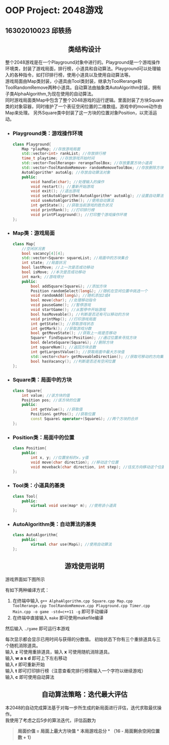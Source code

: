 # OOP Project: 2048游戏
**16302010023 邱轶扬**
-----

## <center>类结构设计</center>
整个2048游戏是在一个Playground对象中进行的。Playground是一个游戏操作环境类，封装了游戏局面，排行榜，小道具和自动算法。Playground可以处理输入的各种指令，如打印排行榜，使用小道具以及使用自动算法等。<br>
游戏局面由Map类封装，小道具由Tool类封装，继承为ToolRerange和ToolRandomRemove两种小道具。自动算法由抽象类AutoAlgorithm封装，拥有子类AlphaAlgorithm,为现在使用的自动算法。<br>
同时游戏局面类Map中包含了整个2048游戏的运行逻辑。里面封装了方块Square类的对象容器，同时维护了一个表征空闲位置的二维数组。游戏中的move动作由Map来处理。
另外Square类中封装了这一方块的位置对象Position，以灵活运动。<br>

- ### Playground类：游戏操作环境
    ``` c++
    class Playground{
        Map *playMap; //存放游戏局面
        std::vector<int> rankList; //存放排行榜
        time_t playtime; //存放游戏开始时间
        std::vector<ToolRerange> rerangeToolBox; //存放重置方块小道具
        std::vector<ToolRandomRemove> randomRemoveToolBox; //存放删除方块小道具
        AutoAlgorithm* autoAlg; //存放自动算法对象 
        public:
            void handle(char); //处理输入的操作
            void restart(); //重新开始游戏
            void exit(); //退出游戏
            void setAutoAlgorithm(AutoAlgorithm* autoAlg); //设置自动算法
            void useAutoAlgorithm(); //使用自动算法
            int getState(); //获取当前游戏的胜负状况
            void printRank(); //打印排行榜
            void printPlayground(); //打印整个游戏操作环境
    };
    ```
- ### Map类：游戏局面
    ``` c++
    class Map{
        //空闲状况表
        bool vacancy[4][4];
        std::vector<Square> squareList; //局面中的方块集合
        int state; //局面状况
        bool lastMove; //上一次是否成功移动
        bool isMove; //本次是否成功移动
        int mark; //游戏得分
        public:
            bool addSquare(Square&); //添加方块
            Position randomSelect(long&); //随机在空闲位置中挑选一个
            void randomAdd(long&); //随机添加2或4
            bool move(char); //处理移动指令
            void pauseGame(); //暂停游戏
            void startGame(); //从暂停中开始游戏
            bool hasMoveable(); //判断是否还有可以移动的方块
            void printMap(); //打印游戏局面
            int getState(); //获取游戏状态
            int getMark(); //获取游戏分数
            bool getMoveState(); //获取上一局是否移动
            Square* findSquare(Position); //通过位置来寻找方块
            bool deleteSquare(Square&); //删除方块
            int squareNum(); //返回方块总数
            int getLargestValue(); //获取局面中最大方块值
            std::vector<char> getMoveableDirection(); //获取可移动的方向集合
            bool hasVacancy(); //判断是否还有空闲位置
    };
    ```
- ### Square类：局面中的方块
    ``` c++
    class Square{
        int value; //该方块的值
        Position pos; //该方块的位置
        public:
            int getValue(); //获取值
            Position& getPos(); //获取位置
            const Square& operator+(Square&); //两个方块的合并
    };
    ```
- ### Position类：局面中的位置
    ``` c++
    class Position{
        public:
            int x, y; //位置坐标的x，y值
            void move(char direction); //移动这个位置
            void moveback(char direction, int step); //往反方向移动这个位置
    };
    ```

- ### Tool类：小道具的基类
    ``` c++
    class Tool{
        public:
            virtual void use(map* m); //使用该小道具
    };
    ```
- ### AutoAlgorithm类：自动算法的基类
    ``` c++
    class AutoAlgorithm{
        public:
            virtual char use(Map&); //使用自动算法
    };
    ```
## <center>游戏使用说明</center>
游戏界面如下图所示<br>

有如下两种编译方式：
1. 在终端中输入 `g++ AlphaAlgorithm.cpp Square.cpp Map.cpp ToolRerange.cpp ToolRandomRemove.cpp Playground.cpp Timer.cpp Main.cpp -o game -std=c++11 -g` 即可手动编译
2. 在终端中直接输入 `make` 即可使用makefile编译

然后输入 `./game` 即可运行本游戏

每次显示都会显示已用时间与获得的分数值。
初始状态下你有三个重排道具与三个随机消除道具。<br>
输入 **z** 可使用重排道具，输入 **x** 可使用随机消除道具。<br>
输入 **w** **a** **s** **d** 即可上下左右移动<br>
输入 **r** 即可重新开始<br>
输入 **t** 即可打印排行榜（注意查看完排行榜需输入一个字符以继续游戏）<br>
输入 **c** 即可使用自动算法<br>

## <center>自动算法策略：迭代最大评估</center>
本2048的自动完成算法基于对每一步所生成的新局面进行评估，迭代求取最优操作。<br>
我使用了考虑之后5步的算法迭代，评估函数为
> **局面价值 = 局面上最大方块值 * 本局游戏总分 * （16 - 局面剩余空闲位置数 + 1）**



